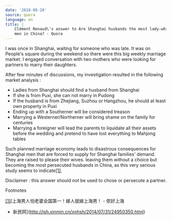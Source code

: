 ```yaml
---
date: '2018-08-28'
source: quora
language: en
title: |
    Clément Renaud\'s answer to Are Shanghai husbands the most lady-whipped
    men in China? - Quora
---
```


I was once in Shanghai, waiting for someone who was late. It was on
People's square during the weekend so there were this big weekly
marriage market. I engaged conversation with two mothers who were
looking for partners to marry their daughters.

After few minutes of discussions, my investigation resulted in the
following market analysis :

-   Ladies from Shanghai should find a husband from Shanghai
-   If she is from Puxi, she can not marry in Pudong
-   If the husband is from Zhejiang, Suzhou or Hangzhou, he should at
    least own property in Puxi
-   Ending up with a Southerner will be considered treason
-   Marrying a Westerner/Northerner will bring shame on the family for
    centuries
-   Marrying a foreigner will lead the parents to liquidate all their
    assets before the wedding and pretend to have lost everything to
    Mahjong tables

Such planned marriage economy leads to disastrous consequences for
Shanghai men that are forced to supply for Shanghai families' demand.
They are raised to please their wives. leaving them without a choice but
becoming the most persecuted husbands in China, as this very serious
study seems to indicate[\[1\]](#igLZu).

Disclaimer : this answer should not be used to chose or persecute a
partner.

Footnotes

[\[1\]](#cite-igLZu)[上海男人怕老婆全国第一！嫁人就嫁上海男！ - 侬好上海
- 新民网](http://ish.xinmin.cn/xnhsh/2014/07/31/24950350.html)
